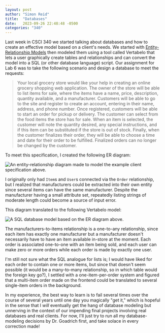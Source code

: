```yaml
---
layout: post
author: "Simon Reid"
title:  "Databases"
date:   2023-09-26 22:48:48 -0500
categories: "340"
---
```

Last week in CSCI 340 we started talking about databases and how to create an effective model based on a client's needs. We started with [Entity-Relationship Models](https://en.wikipedia.org/wiki/Entity%E2%80%93relationship_model) then modeled them using a tool called Vertabelo that lets a user graphically create tables and relationships and can convert the model into a SQL (or other database language) script. Our assignment for Lab 6 was to take the following scenario and design a database to meet the requests:

> Your local grocery store would like your help in creating an online grocery shopping web application. The owner of the store will be able to list items for sale, where the items have a name, price, description, quantity available, and a manufacturer. Customers will be able to go to the site and register to create an account, entering in their name, address, and phone number. Once registered, customers will be able to start an order for pickup or delivery. The customer can select from the food items the store has for sale. When an item is selected, the customer will note the quantity desired, any special instructions, and if this item can be substituted if the store is out of stock. Finally, when the customer finalizes their order, they will be able to choose a time and date for their order to be fulfilled. Finalized orders can no longer be changed by the customer.

To meet this specification, I created the following ER diagram:

![An entity-relationship diagram made to model the example client specification above.]({{site.baseurl}}/assets/images/csci340lab6erd.png)

I originally only had `Item`s and `User`s connected via the `Order` relationship, but I realized that manufacturers could be extracted into their own entity since several items can have the same manufacturer. Despite the manufacturer having a small attribute set, repeatedly listing strings of moderate length could become a source of input error.

This diagram translated to the following Vertabelo model:

![A SQL database model based on the ER diagram above.]({{site.baseurl}}/assets/images/csci340lab6sqlmodel.png)

The manufacturers-to-items relationship is a one-to-any relationship, since each item has exactly one manufacturer but a manufacturer doesn't necessarily have to have an item available in-store at the moment. Each order is associated one-to-one with an item being sold, and each user can make zero or more orders while each order is made by exactly one user.

I'm still not sure what the SQL analogue for lists is; I would have liked for each order to contain one or more items, but since that doesn't seem possible (it would be a many-to-many relationship, so in which table would the foreign key go?), I settled with a one-item-per-order system and figured that a multi-item order made on the frontend could be translated to several single-item orders in the background.

In my experience, the best way to learn is to fail several times over the course of several years until one day you magically "get it," which is hopeful in the sense that I _will_ eventually get the hang of database modeling but unnerving in the context of our impending final projects involving real databases and real clients. For now, I'll just try to run all my database-modeling decisions by Dr. Goadrich first, and take solace in every correction made!
